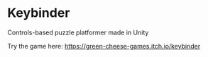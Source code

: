 # Keybinder
 Controls-based puzzle platformer made in Unity

 Try the game here: https://green-cheese-games.itch.io/keybinder
